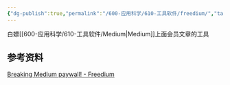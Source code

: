```yaml
---
{"dg-publish":true,"permalink":"/600-应用科学/610-工具软件/freedium/","tags":["Medium/Free","Web/白嫖"],"noteIcon":""}
---
```


白嫖[[600-应用科学/610-工具软件/Medium\|Medium]]上面会员文章的工具

## 参考资料
[Breaking Medium paywall! - Freedium](https://freedium.cfd/)